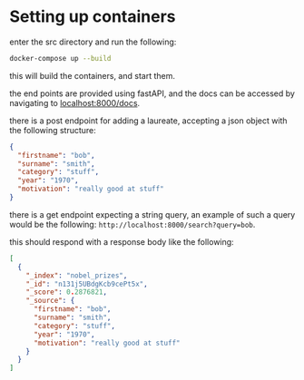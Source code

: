 # Setting up containers

enter the src directory and run the following:

```bash
docker-compose up --build
```

this will build the containers, and start them.


the end points are provided using fastAPI, and the docs can be accessed by navigating to
[localhost:8000/docs](http://localhost:8000/docs).

there is a post endpoint for adding a laureate, accepting a json object with the following structure:
```json
{
  "firstname": "bob",
  "surname": "smith",
  "category": "stuff",
  "year": "1970",
  "motivation": "really good at stuff"
}
```


there is a get endpoint expecting a string query, an example of such a query would be the following:
```http://localhost:8000/search?query=bob```.


this should respond with a response body like the following:

```json
[
  {
    "_index": "nobel_prizes",
    "_id": "n131j5UBdgKcb9cePt5x",
    "_score": 0.2876821,
    "_source": {
      "firstname": "bob",
      "surname": "smith",
      "category": "stuff",
      "year": "1970",
      "motivation": "really good at stuff"
    }
  }
]
```
